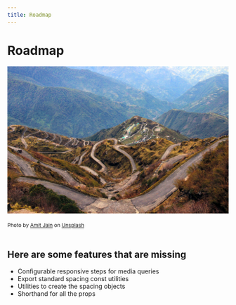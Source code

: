 ```yaml
---
title: Roadmap
---
```


# Roadmap

![roadmap](/img/amit-jain-pQ04riRO9wM-unsplash.jpg)

<small>
Photo by <a href="https://unsplash.com/@amitjain0106?utm_source=unsplash&utm_medium=referral&utm_content=creditCopyText">Amit Jain</a> on <a href="https://unsplash.com/s/photos/roadmap?utm_source=unsplash&utm_medium=referral&utm_content=creditCopyText">Unsplash</a>
</small><br /><br />

## Here are some features that are missing

- Configurable responsive steps for media queries
- Export standard spacing const utilities
- Utilities to create the spacing objects
- Shorthand for all the props
